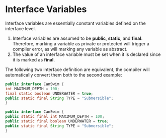 # Interface Variables

Interface variables are essentially constant variables defined on the interface level.

1. Interface variables are assumed to be **public**, **static**, and **final**. Therefore, marking a variable as private or protected will trigger a compiler error, as will marking any variable as abstract.
1. The value of an interface variable must be set when it is declared since it is marked as **final**.

The following two interface definition are equivalent, the compiler will automatically convert them both to the second example:

```Java
public interface CanSwim {
int MAXIMUM_DEPTH = 100;
final static boolean UNDERWATER = true;
public static final String TYPE = "Submersible";
}

public interface CanSwim {
public static final int MAXIMUM_DEPTH = 100;
public static final boolean UNDERWATER = true;
public static final String TYPE = "Submersible";
}
```